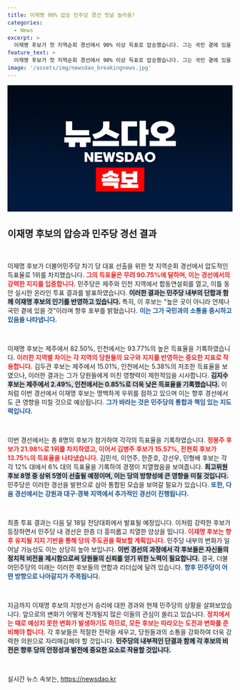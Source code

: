```yaml
---
title: 이재명 90% 압승 민주당 경선 첫날 놀라움!
categories:
  - News
excerpt: >
  이재명 후보가 첫 지역순회 경선에서 90% 이상 득표로 압승했습니다. 그는 국민 곁에 있을 것이라며 새로운 길을 선택하겠다고 밝혔습니다. 민주당의 미래가 그의 손에 달렸습니다!
feature_text: >
  이재명 후보가 첫 지역순회 경선에서 90% 이상 득표로 압승했습니다. 그는 국민 곁에 있을 것이라며 새로운 길을 선택하겠다고 밝혔습니다. 민주당의 미래가 그의 손에 달렸습니다!
image: '/assets/img/newsdao_breakingnews.jpg'
---
```


<p><img src="/assets/img/newsdao_breakingnews.jpg" alt="ranknews 속보" /></p>

<h2 data-ke-size="size26">이재명 후보의 압승과 민주당 경선 결과</h2>

<p data-ke-size="size16">&nbsp;</p>

<p>이재명 후보가 더불어민주당 차기 당 대표 선출을 위한 첫 지역순회 경선에서 압도적인 득표율로 1위를 차지했습니다. <b><span style="color: #ee2323;">그의 득표율은 무려 90.75%에 달하며, 이는 경선에서의 강력한 지지를 입증합니다.</span></b> 민주당은 제주와 인천 지역에서 합동연설회를 열고, 이틀 동안 실시한 온라인 투표 결과를 발표하였습니다. <b><span style="background-color: #21538527;">이러한 결과는 민주당 내부의 단합과 함께 이재명 후보의 인기를 반영하고 있습니다.</span></b> 특히, 이 후보는 "높은 곳이 아니라 언제나 국민 곁에 있을 것"이라며 향후 포부를 밝혔습니다. <b><span style="color: #1a5490;">이는 그가 국민과의 소통을 중시하고 있음을 나타냅니다.</span></b></p>

<p data-ke-size="size16">&nbsp;</p>

<p>이재명 후보는 제주에서 82.50%, 인천에서는 93.77%의 높은 득표율을 기록하였습니다. <b><span style="color: #ee2323;">이러한 지역별 차이는 각 지역의 당원들의 요구와 지지를 반영하는 중요한 지표로 작용합니다.</span></b> 김두관 후보는 제주에서 15.01%, 인천에서는 5.38%의 저조한 득표율을 보였으나, 이러한 결과는 그가 당원들에게 미친 영향력이 제한적임을 시사합니다. <b><span style="background-color: #21538527;">김지수 후보는 제주에서 2.49%, 인천에서는 0.85%로 더욱 낮은 득표율을 기록했습니다.</span></b> 이처럼 이번 경선에서 이재명 후보는 명백하게 우위를 점하고 있으며 이는 향후 경선에서도 큰 영향을 미칠 것으로 예상됩니다. <b><span style="color: #1a5490;">그가 바라는 것은 민주당의 통합과 책임 있는 지도력입니다.</span></b></p>

<p data-ke-size="size16">&nbsp;</p>

<p>이번 경선에서는 총 8명의 후보가 참가하여 각각의 득표율을 기록하였습니다. <b><span style="color: #ee2323;">정봉주 후보가 21.98%로 1위를 차지하였고, 이어서 김병주 후보가 15.57%, 전현희 후보가 13.75%의 득표율을 나타냈습니다.</span></b> 김민석, 이언주, 한준호, 강선우, 민형배 후보는 각각 12% 대에서 6% 대의 득표율을 기록하여 경쟁이 치열했음을 보여줍니다. <b><span style="background-color: #21538527;">최고위원 후보 8명 중 상위 5명이 선출될 예정이며, 이는 당의 방향성에 큰 영향을 미칠 것입니다.</span></b> 민주당은 이러한 경선을 발판으로 삼아 통합된 모습을 보여갈 필요가 있습니다. <b><span style="color: #1a5490;">또한, 다음 경선에서는 강원과 대구·경북 지역에서 추가적인 경선이 진행됩니다.</span></b></p>

<p data-ke-size="size16">&nbsp;</p>

<p>최종 투표 결과는 다음 달 18일 전당대회에서 발표될 예정입니다. 이처럼 강력한 후보가 등장하면서 민주당 내 경선은 한층 더 흥미롭고 치열한 양상을 띱니다. <b><span style="color: #ee2323;">이재명 후보는 향후 유지될 지지 기반을 통해 당의 주도권을 확보할 계획입니다.</span></b> 민주당 내부의 변화가 일어날 가능성도 이는 상당히 높아 보입니다. <b><span style="background-color: #21538527;">이번 경선의 과정에서 각 후보들은 자신들의 정치적 비전을 제시함으로써 당원들의 신뢰를 얻기 위한 노력이 필요합니다.</span></b> 결국, 더불어민주당의 미래는 이러한 후보들의 연합과 리더십에 달려 있습니다. <b><span style="color: #1a5490;">향후 민주당이 어떤 방향으로 나아갈지가 주목됩니다.</span></b></p>

<p data-ke-size="size16">&nbsp;</p>

<p>지금까지 이재명 후보의 지방선거 승리에 대한 경과와 현재 민주당의 상황을 살펴보았습니다. 앞으로의 변화가 어떻게 전개될지 많은 이들의 관심이 쏠리고 있습니다. <b><span style="color: #ee2323;">정치에서는 때로 예상치 못한 변화가 발생하기도 하므로, 모든 후보는 따라오는 도전과 변화를 준비해야 합니다.</span></b> 각 후보들은 적절한 전략을 세우고, 당원들과의 소통을 강화하여 더욱 강력한 의원으로 자리매김해야 할 것입니다. <b><span style="background-color: #21538527;">민주당의 내부적인 단결과 함께 각 후보의 비전은 향후 당의 안정성과 발전에 중요한 요소로 작용할 것입니다.</span></b></p>

<p data-ke-size="size16">&nbsp;</p>
실시간 뉴스 속보는, <a href="https://newsdao.kr" rel="dofollow">https://newsdao.kr</a>


